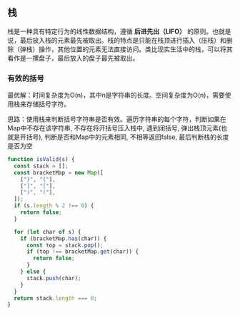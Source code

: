 ## 栈

栈是一种具有特定行为的线性数据结构，遵循 **后进先出（LIFO）** 的原则。也就是说，最后放入栈的元素最先被取出。栈的特点是只能在栈顶进行插入（压栈）和删除（弹栈）操作，其他位置的元素无法直接访问。类比现实生活中的栈，可以将其看作是一摞盘子，最后放入的盘子最先被取出。


### 有效的括号  
最优解：时间复杂度为O(n)，其中n是字符串的长度。空间复杂度为O(n)，需要使用栈来存储括号字符。

思路：使用栈来判断括号字符串是否有效。遍历字符串的每个字符，判断如果在Map中不存在该字符串, 不存在将开括号压入栈中, 遇到闭括号, 弹出栈顶元素(也就是开括号), 判断是否和Map中的元素相同, 不相等返回false, 最后判断栈的长度是否为空
```javascript
function isValid(s) {
  const stack = [];
  const bracketMap = new Map([
    ["}", "{"],
    ["]", "["],
    [")", "("],
  ]);
  if (s.length % 2 !== 0) {
    return false;
  }

  for (let char of s) {
    if (bracketMap.has(char)) {
      const top = stack.pop();
      if (top !== bracketMap.get(char)) {
        return false;
      }
    } else {
      stack.push(char);
    }
  }
  return stack.length === 0;
}
```